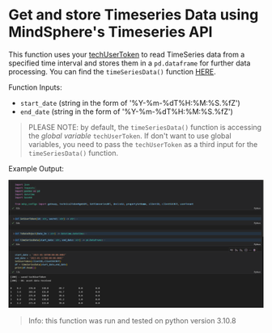 # Get and store Timeseries Data using MindSphere's Timeseries API

This function uses your [techUserToken](../Authentication/auth.py) to read TimeSeries data from a specified time interval and stores them in a `pd.dataframe` for further data processing. You can find the `timeSeriesData()` function [HERE](timeSeriesData.py).

Function Inputs:
- `start_date` (string in the form of '%Y-%m-%dT%H:%M:%S.%fZ')
- `end_date` (string in the form of '%Y-%m-%dT%H:%M:%S.%fZ')

> PLEASE NOTE: by default, the `timeSeriesData()` function is accessing the *global variable* `techUserToken`. If don't want to use global variables, you need to pass the `techUserToken` as a third input for the `timeSeriesData()` function.

Example Output:

![example time series data output](doc/timeSeriesData.png)

> Info: this function was run and tested on python version 3.10.8
